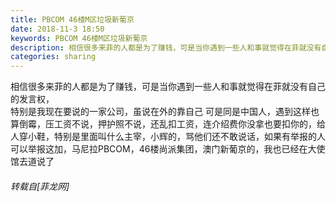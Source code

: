 ```yaml
---
title: PBCOM 46楼M区垃圾新葡京
date: 2018-11-3 18:50
keywords: PBCOM 46楼M区垃圾新葡京
description: 相信很多来菲的人都是为了赚钱，可是当你遇到一些人和事就觉得在菲就没有自己的发言权，特别是我现在要说的一家公司，虽说在外的靠自己 可是同是中国人，遇到这样也算倒霉，压工资不说，押护照不说，还乱扣工资，连介绍费你没拿也要扣你的，给人穿小鞋，特别是里面叫什么主宰，小辉的，骂他们还不敢说话，如果有举报的人可以举报这加，马尼拉PBCOM，46楼尚派集团，澳门新葡京的，我也已经在大使馆去道说了
categories: sharing
---
```

<td class="t_f" id="postmessage_2212677">

相信很多来菲的人都是为了赚钱，可是当你遇到一些人和事就觉得在菲就没有自己的发言权，<br/>
特别是我现在要说的一家公司，虽说在外的靠自己 可是同是中国人，遇到这样也算倒霉，压工资不说，押护照不说，还乱扣工资，连介绍费你没拿也要扣你的，给人穿小鞋，特别是里面叫什么主宰，小辉的，骂他们还不敢说话，如果有举报的人可以举报这加，马尼拉PBCOM，46楼尚派集团，澳门新葡京的，我也已经在大使馆去道说了</td>
###### 转载自[菲龙网]